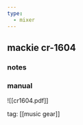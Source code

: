 ```yaml
---
type:
  - mixer
---
```


## mackie cr-1604

### notes

### manual

![[cr1604.pdf]]

tag: [[music gear]]